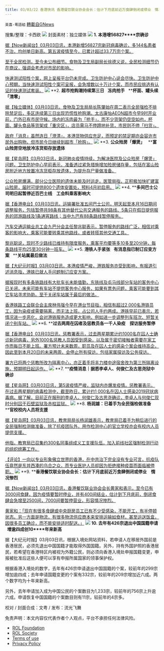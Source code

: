 ```yaml
---
title: 03/03/22 香港快讯 香港餐饮联业协会会长：估计下月底前近万食肆倒闭或停业　情况惨烈
---
```

`英喜-粵語組` [轉載自GNews](https://gnews.org/zh-hans/2100333/)

搜集/整理：卡西欧
![](https://assets.gnews.org/wp-content/uploads/2022/03/0300fenmian.jpg)
封面素材：独立媒体
![](https://assets.gnews.org/wp-content/uploads/2022/03/2022-03-03-1.png)
**1. ****本港增****56827****宗确诊**

[据【Now新闻台】03月03日讯，本港新增56827宗新冠病毒确诊，多144名患者不治，均创单日新高。第五波疫情至今，已累计超过33.7万宗个案。](https://news.now.com/home/local/player?newsId=468389)

[至于全民检测，至今未公布细节。食物及卫生局副局长徐德义说，全民检测细节仍在商议，强调会考虑对市民的影响。](https://news.now.com/home/local/player?newsId=468389)

[快速测试阳性个案，网上呈报平台仍未完成。卫生防护中心说会尽快。卫生防护中心预期，当快速测试阳性个案可呈报，会急增数以十万计个案，而市民应挑选有认证的快速测试套装。](https://news.now.com/home/local/player?newsId=468389)
![](https://assets.gnews.org/wp-content/uploads/2022/03/2022-03-03-2.png)
**2. ****超市抢购潮持续第三日****   ****冻肉抢手****   ****杯面、罐头续「清零」**

[据【独立媒体】03月03日讯，食物及卫生局局长陈肇始在周二表示全民强检不排除禁足后，多区连续第三日出现恐慌性抢购潮。太古康怡AEON超市今早9时开业前，门外已有市民守候。场内的冻肉最为「抢手」，而不少货架仍空空如也，杯面、罐头食品等货架成「重灾区」，店员需马不停蹄地补货，市民则不停「扫货」。](https://www.inmediahk.net/node/政經/超市搶購潮持續第三日-凍肉搶手-杯麵、罐頭續「清零」)

[政府「消息」虽然连日「澄清」，本港货物供应充足，而预定的禁足期亦会容许市民外出购物，但市民今日继续到超市「抢购」。](https://www.inmediahk.net/node/政經/超市搶購潮持續第三日-凍肉搶手-杯麵、罐頭續「清零」)
![](https://assets.gnews.org/wp-content/uploads/2022/03/2022-03-03-3.png)
**3. ****公众殓房「爆煲」****   ****富山殓房空地放冷冻货柜存放遗体**

[据【星岛网】03月03日讯，新冠肺炎疫情持续，为解决医院及公众殓房「爆煲」问题，卫生防护中心早前表示，准备透过紧急措施增加殓房储存量，包括在富山殓房附近地方放置冷冻货柜存放遗体，为提升存尸量做准备。](https://std.stheadline.com/realtime/article/1814679/即時-港聞-疫情消息-公眾殮房-爆煲-富山殮房空地放冷凍貨櫃存放遺體)

[公众殓房爆满，部分公立医院的遗体未能及时运走。医管局指，正积极加快扩建富山殓房，届时可提供800个遗体安置处，预料4月初启用。](https://std.stheadline.com/realtime/article/1814679/即時-港聞-疫情消息-公眾殮房-爆煲-富山殮房空地放冷凍貨櫃存放遺體)
![](https://assets.gnews.org/wp-content/uploads/2022/03/2022-03-03-4.png)
**4. ****多间巴士公司明日起暂停近百巴士线　工会料乘客影响大**

[据【香港电台】03月03日讯，运输署批准五间巴士公司，明天起至本月16日期间调整服务，包括暂停共98条有其他替代公共交通服务的路线、5条只在假日提供服务的郊游路线及1条通宵路线；当中九巴有88条路线暂停服务。](https://news.rthk.hk/rthk/ch/component/k2/1636921-20220303.htm)

[汽车交通运输业总工会九巴分会主任黎兆聪表示，暂停服务的路线广泛，相信对乘客的影响大，乘客可能要转乘其他路线，或者转搭其他交通工具。](https://news.rthk.hk/rthk/ch/component/k2/1636921-20220303.htm)

[黎兆聪说，现时不少路线已维持有限度服务，乘客平均要等多10多至20分钟，每条路线平均25至30分钟一班车。](https://news.rthk.hk/rthk/ch/component/k2/1636921-20220303.htm)
![](https://assets.gnews.org/wp-content/uploads/2022/03/2022-03-03-5.png)
**5. ****港铁人手紧张****   ****有消息指已制订应变方案****   ****关站属最后做法**

[据【大纪元时报】03月03日讯，本港疫情严峻，港铁服务亦受到影响，有报道引述消息指，港铁已就人手问题制订应变方案。](https://hk.epochtimes.com/news/2022-03-03/37110765)

[据报现时有多条铁路线有大批车长未能值勤，东铁线及屯马线部分车站的客务中心已关闭，未来可能有车站不提供客务中心服务，如果有票务问题，乘客可能要到其它车站寻求协助。至于关闭车站属于最后的做法。](https://hk.epochtimes.com/news/2022-03-03/37110765)

[香港铁路工会联合会主席林伟强今早在港台节目指，相信有超过2,000名港铁员工，因为染疫或需要隔离，而无法上班，占公司人手约两成。港铁早前已表示，若情况进一步恶化，会对港铁服务造成更大影响，例如进一步调整列车班次、短暂关闭个别车站。](https://hk.epochtimes.com/news/2022-03-03/37110765)
![](https://assets.gnews.org/wp-content/uploads/2022/03/2022-03-03-6.png)
**6. ****过去两周在囚者及惩教员各一千人染疫　探访服务暂停**

[据【香港电台】03月03日讯，惩教署表示，过去两星期累计约1000名在囚人士确诊新冠病毒，另外1000名惩教人员因受到感染，以及属于密切接触者需要在家工作而每日不能上班。署方预计未来数周，职员及在囚人士的感染个案会维持高企，因此至到本月20日的未来两周，会停止所有探访，包括家属探访及公务探访。](https://news.rthk.hk/rthk/ch/component/k2/1636954-20220303.htm)

[署方已将两个惩教所改为隔离中心，亦正着手将丰力楼中途宿舍改为第三所隔离设施，预期明日起运作。](https://news.rthk.hk/rthk/ch/component/k2/1636954-20220303.htm)
![](https://assets.gnews.org/wp-content/uploads/2022/03/2022-03-03-7.png)
**7. ****疫情消息｜据悉李卓人、何俊仁及古思尧狱中确诊**

[据【星岛网】03月03日讯，第5波疫情严峻，监狱内亦爆发疫情。惩教署表示，在过去两星期的病毒检测中，截至昨日，累计约1 000名在囚人士感染2019冠状病毒病。据了解，目前正在服刑的李卓人、何俊仁及古思尧确诊，李卓人与何俊仁现时分别囚于石壁监狱及赤柱监狱。](https://std.stheadline.com/realtime/article/1814678/即時-港聞-疫情消息-據悉李卓人-何俊仁及古思堯獄中確診)
![](https://assets.gnews.org/wp-content/uploads/2022/03/Screen-Shot-2022-03-03-at-9.20.35-AM.png)
**8. ****杨润雄：已着手为全民强检做准备****   ****官校校内人员将支援**

[据【星岛网】03月03日讯，教育局局长杨润雄表示，教育局已着手为稍后进行的全民强制检测做准备，除了抗疫团队外，用作检测中心的官立学校亦会有校内人员提供支援。](https://std.stheadline.com/realtime/article/1814673/即時-港聞-疫情消息-楊潤雄-已着手為全民強檢做準備-官校校內人員將支援)

[他指，教育局已召集约300名同事组成义工支援队伍，加入前线社区强制检测行动的组织统筹工作。](https://std.stheadline.com/realtime/article/1814673/即時-港聞-疫情消息-楊潤雄-已着手為全民強檢做準備-官校校內人員將支援)

[【评论】一向以专业形象傲立世界的香港，在中共治下完全没有专业可言，抗疫队伍竟然是东并西凑的乌合之众，而专业医护人员却因为拒绝接种疫苗而面临被停职。](https://std.stheadline.com/realtime/article/1814673/即時-港聞-疫情消息-楊潤雄-已着手為全民強檢做準備-官校校內人員將支援)
![](https://assets.gnews.org/wp-content/uploads/2022/03/Screen-Shot-2022-03-03-at-9.20.43-AM.png)
**9. ****香港餐饮联业协会会长：估计下月底前近万食肆倒闭或停业　情况惨烈**

[据【Now新闻台】03月03日讯，香港餐饮联业协会会长黄家和表示，至今已有3000间食肆，因为疫情要暂时停业，并有400间结业，估计到下月底前，倒闭食肆会急增至2500间，7000间要暂停营业，形容情况惨烈。](https://news.now.com/home/local/player?newsId=468346)

[黄家和：「现在有很多食肆或中央厨房员工已有不少受感染，不能开工，有半停顿状态。另一方面是物流，有很多物流供应商本来安排运输如食材，甚至运送饭盒，因很多员工确诊，而不能安排适时配送。」](https://news.now.com/home/local/player?newsId=468346)
![](https://assets.gnews.org/wp-content/uploads/2022/03/Screen-Shot-2022-03-03-at-9.20.51-AM.png)
**10. ****去年有****426****宗退出中国国籍申请****   ****增逾四成创****10****年来新高**

据【大纪元时报】03月03日讯，根据入境处网站资料，若申请人在移居外国前是香港居民，必须先退出中国国籍才能取得外国国籍。另外，持有外国护照的香港居民，若希望在香港特区内被视为外籍公民，则必须向香港入境处申报国籍变更，申报被批准后这些人便可以享有申报所属国家的领事保护权。

根据香港入境处的数字，去年有426宗申请退出中国国籍的个案，较前年的299宗增加逾四成；去年申请国籍变更的个案有332宗，较前年的209宗增加近六成。两个数字均为十年来新高。

另外，去年申请加入成为中国公民的个案数目为1,233宗，较前年的756宗上升逾六成。申请恢复中国国籍的个案数目则有11宗，较前年的4宗多。

校对 / 封面合成：文粤 / 发布：流光飞舞

 

免责声明：本文内容仅代表作者个人观点，平台不承担任何法律风险。

- [ROL Foundation](https://rolfoundation.org/)
- [ROL Society](https://rolsociety.org/)
- [Terms of use](https://gnews.org/terms-of-use-3/)
- [Privacy Policy](https://gnews.org/privacy-policy/)
